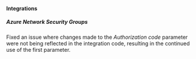 
#### Integrations

##### Azure Network Security Groups

Fixed an issue where changes made to the *Authorization code* parameter were not being reflected in the integration code, resulting in the continued use of the first parameter.
